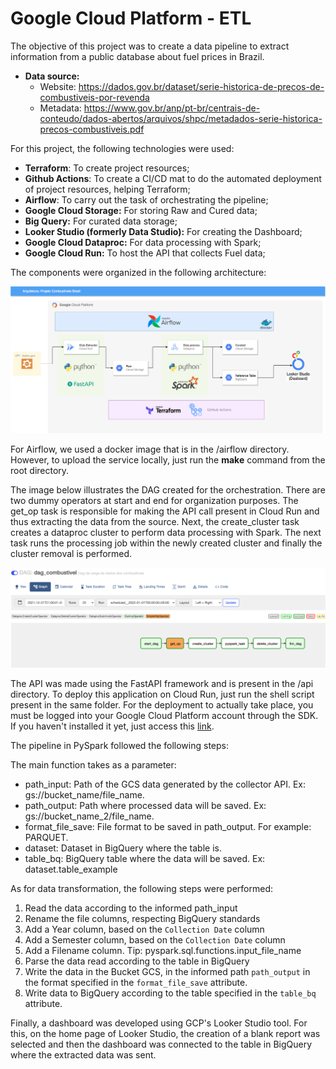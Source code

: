 # Google Cloud Platform - ETL

The objective of this project was to create a data pipeline to extract information from a public database about fuel prices in Brazil.

- **Data source:**
  - Website: https://dados.gov.br/dataset/serie-historica-de-precos-de-combustiveis-por-revenda
  - Metadata: https://www.gov.br/anp/pt-br/centrais-de-conteudo/dados-abertos/arquivos/shpc/metadados-serie-historica-precos-combustiveis.pdf

For this project, the following technologies were used:

- **Terraform**: To create project resources;
- **Github Actions**: To create a CI/CD mat to do the automated deployment of project resources, helping Terraform;
- **Airflow**: To carry out the task of orchestrating the pipeline;
- **Google Cloud Storage:** For storing Raw and Cured data;
- **Big Query:** For curated data storage;
- **Looker Studio (formerly Data Studio):** For creating the Dashboard;
- **Google Cloud Dataproc:** For data processing with Spark;
- **Google Cloud Run:** To host the API that collects Fuel data;

The components were organized in the following architecture:

![alt text](./img/combustiveis_brasil.png)

For Airflow, we used a docker image that is in the /airflow directory. However, to upload the service locally, just run the **make** command from the root directory.

The image below illustrates the DAG created for the orchestration. There are two dummy operators at start and end for organization purposes. The get_op task is responsible for making the API call present in Cloud Run and thus extracting the data from the source. Next, the create_cluster task creates a dataproc cluster to perform data processing with Spark. The next task runs the processing job within the newly created cluster and finally the cluster removal is performed.

![alt text](./img/dag.png)

The API was made using the FastAPI framework and is present in the /api directory. To deploy this application on Cloud Run, just run the shell script present in the same folder. For the deployment to actually take place, you must be logged into your Google Cloud Platform account through the SDK. If you haven't installed it yet, just access this [link](https://cloud.google.com/sdk/docs/install-sdk).

The pipeline in PySpark followed the following steps:

The main function takes as a parameter:
- path_input: Path of the GCS data generated by the collector API. Ex: gs://bucket_name/file_name.
- path_output: Path where processed data will be saved. Ex: gs://bucket_name_2/file_name.
- format_file_save: File format to be saved in path_output. For example: PARQUET.
- dataset: Dataset in BigQuery where the table is.
- table_bq: BigQuery table where the data will be saved. Ex: dataset.table_example

As for data transformation, the following steps were performed:

1. Read the data according to the informed path_input
2. Rename the file columns, respecting BigQuery standards
3. Add a Year column, based on the `Collection Date` column
4. Add a Semester column, based on the `Collection Date` column
5. Add a Filename column. Tip: pyspark.sql.functions.input_file_name
6. Parse the data read according to the table in BigQuery
7. Write the data in the Bucket GCS, in the informed path `path_output`
in the format specified in the `format_file_save` attribute.
8. Write data to BigQuery according to the table specified in the `table_bq` attribute.

Finally, a dashboard was developed using GCP's Looker Studio tool. For this, on the home page of Looker Studio, the creation of a blank report was selected and then the dashboard was connected to the table in BigQuery where the extracted data was sent.